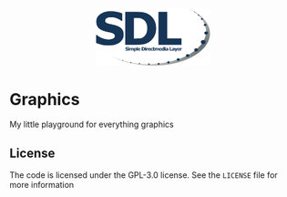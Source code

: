 <p align="center">
    <img src=".imgs/icon.png" width="200"/>
</p>

# Graphics

My little playground for everything graphics

## License

The code is licensed under the GPL-3.0 license. See the `LICENSE` file for more information
